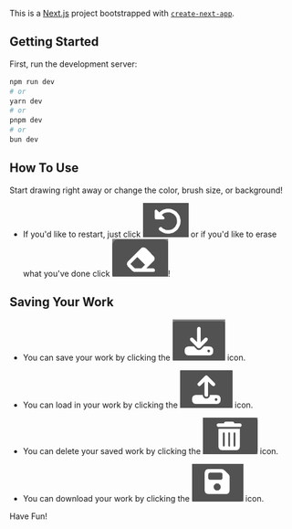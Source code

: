 This is a [Next.js](https://nextjs.org/) project bootstrapped with [`create-next-app`](https://github.com/vercel/next.js/tree/canary/packages/create-next-app).

## Getting Started

First, run the development server:

```bash
npm run dev
# or
yarn dev
# or
pnpm dev
# or
bun dev
```

## How To Use

Start drawing right away or change the color, brush size, or background!

- If you'd like to restart, just click ![Reset Canvas](./public/images/resetCanvas.png) or if you'd like to erase what you've done click ![Eraser Icon](./public/images/eraser.png)!

## Saving Your Work

- You can save your work by clicking the ![Local Storage Save](./public/images/localStorageSave.png) icon.

- You can load in your work by clicking the ![Local Storage Load](./public/images/localStorageLoad.png) icon.

- You can delete your saved work by clicking the ![Local Storage Delete](./public/images/localStorageDelete.png) icon.

- You can download your work by clicking the ![Save Screenshot](./public/images/saveScreenshot.png) icon.

Have Fun!
